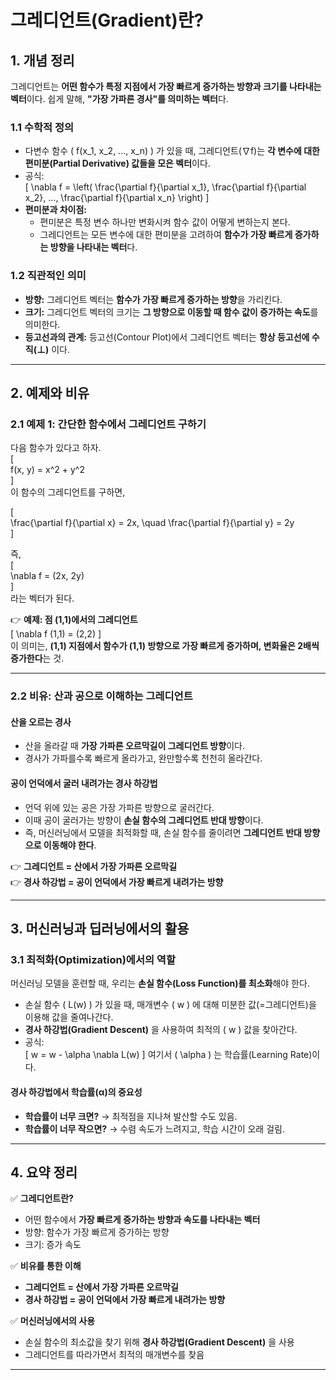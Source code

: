 # **그레디언트(Gradient)란?**  

## **1. 개념 정리**  
그레디언트는 **어떤 함수가 특정 지점에서 가장 빠르게 증가하는 방향과 크기를 나타내는 벡터**이다. 쉽게 말해, **"가장 가파른 경사"를 의미하는 벡터**다.  

### **1.1 수학적 정의**  
- 다변수 함수 \( f(x_1, x_2, ..., x_n) \) 가 있을 때, 그레디언트(∇f)는 **각 변수에 대한 편미분(Partial Derivative) 값들을 모은 벡터**이다.  
- 공식:  
  \[
  \nabla f = \left( \frac{\partial f}{\partial x_1}, \frac{\partial f}{\partial x_2}, ..., \frac{\partial f}{\partial x_n} \right)
  \]  
- **편미분과 차이점:**  
  - 편미분은 특정 변수 하나만 변화시켜 함수 값이 어떻게 변하는지 본다.  
  - 그레디언트는 모든 변수에 대한 편미분을 고려하여 **함수가 가장 빠르게 증가하는 방향을 나타내는 벡터**다.  

### **1.2 직관적인 의미**  
- **방향:** 그레디언트 벡터는 **함수가 가장 빠르게 증가하는 방향**을 가리킨다.  
- **크기:** 그레디언트 벡터의 크기는 **그 방향으로 이동할 때 함수 값이 증가하는 속도**를 의미한다.  
- **등고선과의 관계:** 등고선(Contour Plot)에서 그레디언트 벡터는 **항상 등고선에 수직(⊥)** 이다.  

---

## **2. 예제와 비유**  

### **2.1 예제 1: 간단한 함수에서 그레디언트 구하기**  
다음 함수가 있다고 하자.  
\[  
f(x, y) = x^2 + y^2  
\]  
이 함수의 그레디언트를 구하면,  

\[  
\frac{\partial f}{\partial x} = 2x, \quad \frac{\partial f}{\partial y} = 2y  
\]  

즉,  
\[  
\nabla f = (2x, 2y)  
\]  
라는 벡터가 된다.  

👉 **예제: 점 (1,1)에서의 그레디언트**  
\[
\nabla f (1,1) = (2,2)
\]  
이 의미는, **(1,1) 지점에서 함수가 (1,1) 방향으로 가장 빠르게 증가하며, 변화율은 2배씩 증가한다**는 것.  

---

### **2.2 비유: 산과 공으로 이해하는 그레디언트**  
#### **산을 오르는 경사**  
- 산을 올라갈 때 **가장 가파른 오르막길이 그레디언트 방향**이다.  
- 경사가 가파를수록 빠르게 올라가고, 완만할수록 천천히 올라간다.  

#### **공이 언덕에서 굴러 내려가는 경사 하강법**  
- 언덕 위에 있는 공은 가장 가파른 방향으로 굴러간다.  
- 이때 공이 굴러가는 방향이 **손실 함수의 그레디언트 반대 방향**이다.  
- 즉, 머신러닝에서 모델을 최적화할 때, 손실 함수를 줄이려면 **그레디언트 반대 방향으로 이동해야 한다**.  

👉 **그레디언트 = 산에서 가장 가파른 오르막길**  
👉 **경사 하강법 = 공이 언덕에서 가장 빠르게 내려가는 방향**  

---

## **3. 머신러닝과 딥러닝에서의 활용**  

### **3.1 최적화(Optimization)에서의 역할**  
머신러닝 모델을 훈련할 때, 우리는 **손실 함수(Loss Function)를 최소화**해야 한다.  
- 손실 함수 \( L(w) \) 가 있을 때, 매개변수 \( w \) 에 대해 미분한 값(=그레디언트)을 이용해 값을 줄여나간다.  
- **경사 하강법(Gradient Descent)** 을 사용하여 최적의 \( w \) 값을 찾아간다.  
- 공식:  
  \[
  w = w - \alpha \nabla L(w)
  \]
  여기서 \( \alpha \) 는 학습률(Learning Rate)이다.  

#### **경사 하강법에서 학습률(α)의 중요성**  
- **학습률이 너무 크면?** → 최적점을 지나쳐 발산할 수도 있음.  
- **학습률이 너무 작으면?** → 수렴 속도가 느려지고, 학습 시간이 오래 걸림.  

---

## **4. 요약 정리**  
✅ **그레디언트란?**  
- 어떤 함수에서 **가장 빠르게 증가하는 방향과 속도를 나타내는 벡터**  
- 방향: 함수가 가장 빠르게 증가하는 방향  
- 크기: 증가 속도  

✅ **비유를 통한 이해**  
- **그레디언트 = 산에서 가장 가파른 오르막길**  
- **경사 하강법 = 공이 언덕에서 가장 빠르게 내려가는 방향**  

✅ **머신러닝에서의 사용**  
- 손실 함수의 최소값을 찾기 위해 **경사 하강법(Gradient Descent)** 을 사용  
- 그레디언트를 따라가면서 최적의 매개변수를 찾음  

---


